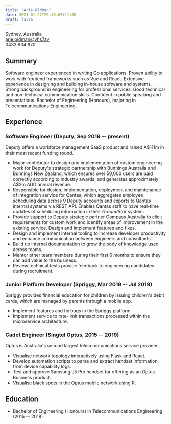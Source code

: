 ```yaml
---
title: "Arie Oldman"
date: 2021-01-22T20:40:07+11:00
draft: false
---
```


Sydney, Australia<br>arie.oldman@vhs7.tv<br>0432&nbsp;934&nbsp;970

## Summary

Software engineer experienced in writing Go applications. Proven ability to work with frontend frameworks such as Vue and React. Extensive experience in designing and building in-house software and systems. Strong background in engineering for professional services. Good technical and non-technical communication skills. Confident in public speaking and presentations. Bachelor of Engineering (Honours), majoring in Telecommunications Engineering.

## Experience

### Software Engineer (Deputy, Sep 2019 -- present)

Deputy offers a workforce management SaaS product and raised A$111m in their most recent funding round.

* Major contributor to design and implementation of custom engineering work for Deputy's strategic partnership with Bunnings Australia and Bunnings New Zealand, which ensures over 50,000 users are paid correctly according to industry awards, and generates approximately A$2m AUD annual revenue.
* Responsible for design, implementation, deployment and maintenance of integration service for Qantas, which aggregates employee scheduling data across 9 Deputy accounts and exports to Qantas internal systems via REST API. Enables Qantas staff to have real-time updates of scheduling information in their _GroundStar_ system.
* Provide support to Deputy strategic partner Compass Australia to elicit requirements for custom work and identify areas of improvement in the existing service. Design and implement features and fixes.
* Design and implement internal tooling to increase developer productivity and enhance communication between engineers and consultants.
* Build up internal documentation to grow the body of knowledge used across teams.
* Mentor other team members during their first 6 months to ensure they can add value to the business.
* Review technical tests provide feedback to engineering candidates during recruitment.

### Junior Platform Developer (Spriggy, Mar 2019 -- Jul 2019)

Spriggy provides financial education for children by issuing children's debit cards, which are managed by parents through a mobile app.

* Implement features and fix bugs in the Spriggy platform.
* Implement service to rate-limit transactions processed within the microservice architecture.

### Cadet Engineer (Singtel Optus, 2015 -- 2019)

Optus is Australia's second largest telecommunications service provider.

* Visualise network topology interactively using Flask and React.
* Develop automation scripts to parse and extract handset information from device capability logs.
* Test and approve Samsung J5 Pro handset for offering as an Optus Business product.
* Visualise black spots in the Optus mobile network using R.

## Education

* Bachelor of Engineering (Honours) in Telecommunications Engineering (2015 -- 2018)

